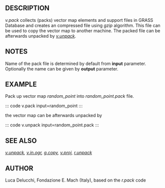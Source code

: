 ## DESCRIPTION

*v.pack* collects (packs) vector map elements and support files in GRASS
Database and creates an compressed file using *gzip* algorithm. This
file can be used to copy the vector map to another machine. The packed
file can be afterwards unpacked by *[v.unpack](v.unpack.html)*.

## NOTES

Name of the pack file is determined by default from **input** parameter.
Optionally the name can be given by **output** parameter.

## EXAMPLE

Pack up vector map *random_point* into *random_point.pack* file.

::: code
    v.pack input=random_point
:::

the vector map can be afterwards unpacked by

::: code
    v.unpack input=random_point.pack
:::

## SEE ALSO

*[v.unpack](v.unpack.html), [v.in.ogr](v.in.ogr.html),
[g.copy](g.copy.html), [v.proj](v.proj.html), [r.unpack](r.unpack.html)*

## AUTHOR

Luca Delucchi, Fondazione E. Mach (Italy), based on the *r.pack* code
